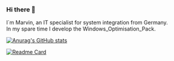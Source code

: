 ### Hi there 👋 

I´m Marvin, an IT specialist for system integration from Germany. <BR>
In my spare time I develop the Windows_Optimisation_Pack.
  
[![Anurag's GitHub stats](https://github-readme-stats.vercel.app/api?username=Marvin700&theme=dark)](https://github.com/Marvin700)
  
[![Readme Card](https://github-readme-stats.vercel.app/api/pin/?username=Marvin700&repo=Windows_Optimisation_Pack&theme=dark)](https://github.com/Marvin700/Windows_Optimisation_Pack)

<!--
**Marvin700/Marvin700** is a ✨ _special_ ✨ repository because its `README.md` (this file) appears on your GitHub profile.

Here are some ideas to get you started:

- 🔭 I’m currently working on ...
- 🌱 I’m currently learning ...
- 👯 I’m looking to collaborate on ...
- 🤔 I’m looking for help with ...
- 💬 Ask me about ...
- 📫 How to reach me: ...
- 😄 Pronouns: ...
- ⚡ Fun fact: ...
-->
